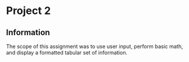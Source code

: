 # Project 2

## Information
The scope of this assignment was to use user input, perform basic math, and display a formatted tabular set of information.